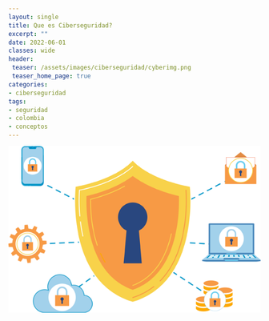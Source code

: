 ```yaml
---
layout: single
title: Que es Ciberseguridad?
excerpt: ""
date: 2022-06-01
classes: wide 
header:
 teaser: /assets/images/ciberseguridad/cyberimg.png
 teaser_home_page: true
categories:
- ciberseguridad
tags:
- seguridad
- colombia
- conceptos
---
```


![](/assets/images/ciberseguridad/cyberimg.png)


